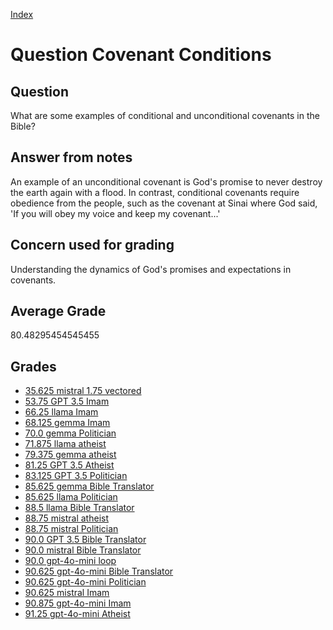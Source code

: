 
[Index](../../index.md)
# Question Covenant Conditions
## Question
What are some examples of conditional and unconditional covenants in the Bible?

## Answer from notes
An example of an unconditional covenant is God's promise to never destroy the earth again with a flood. In contrast, conditional covenants require obedience from the people, such as the covenant at Sinai where God said, 'If you will obey my voice and keep my covenant...'

## Concern used for grading
Understanding the dynamics of God's promises and expectations in covenants.

## Average Grade
80.48295454545455

## Grades
 * [35.625 mistral 1.75 vectored](../answers/mistral_1.75_vectored/Covenant_Conditions.md)
 * [53.75 GPT 3.5 Imam](../answers/GPT_3.5_Imam/Covenant_Conditions.md)
 * [66.25 llama Imam](../answers/llama_Imam/Covenant_Conditions.md)
 * [68.125 gemma Imam](../answers/gemma_Imam/Covenant_Conditions.md)
 * [70.0 gemma Politician](../answers/gemma_Politician/Covenant_Conditions.md)
 * [71.875 llama atheist](../answers/llama_atheist/Covenant_Conditions.md)
 * [79.375 gemma atheist](../answers/gemma_atheist/Covenant_Conditions.md)
 * [81.25 GPT 3.5 Atheist](../answers/GPT_3.5_Atheist/Covenant_Conditions.md)
 * [83.125 GPT 3.5 Politician](../answers/GPT_3.5_Politician/Covenant_Conditions.md)
 * [85.625 gemma Bible Translator](../answers/gemma_Bible_Translator/Covenant_Conditions.md)
 * [85.625 llama Politician](../answers/llama_Politician/Covenant_Conditions.md)
 * [88.5 llama Bible Translator](../answers/llama_Bible_Translator/Covenant_Conditions.md)
 * [88.75 mistral atheist](../answers/mistral_atheist/Covenant_Conditions.md)
 * [88.75 mistral Politician](../answers/mistral_Politician/Covenant_Conditions.md)
 * [90.0 GPT 3.5 Bible Translator](../answers/GPT_3.5_Bible_Translator/Covenant_Conditions.md)
 * [90.0 mistral Bible Translator](../answers/mistral_Bible_Translator/Covenant_Conditions.md)
 * [90.0 gpt-4o-mini loop](../answers/gpt-4o-mini_loop/Covenant_Conditions.md)
 * [90.625 gpt-4o-mini Bible Translator](../answers/gpt-4o-mini_Bible_Translator/Covenant_Conditions.md)
 * [90.625 gpt-4o-mini Politician](../answers/gpt-4o-mini_Politician/Covenant_Conditions.md)
 * [90.625 mistral Imam](../answers/mistral_Imam/Covenant_Conditions.md)
 * [90.875 gpt-4o-mini Imam](../answers/gpt-4o-mini_Imam/Covenant_Conditions.md)
 * [91.25 gpt-4o-mini Atheist](../answers/gpt-4o-mini_Atheist/Covenant_Conditions.md)
